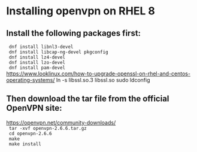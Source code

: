 # Installing openvpn on RHEL 8

## Install the following packages first:
` dnf install libnl3-devel`  
` dnf install libcap-ng-devel pkgconfig`   
` dnf install lz4-devel`  
` dnf install lzo-devel`  
` dnf install pam-devel`  
https://www.looklinux.com/how-to-upgrade-openssl-on-rhel-and-centos-operating-systems/
ln -s libssl.so.3 libssl.so
sudo ldconfig

## Then download the tar file from the official OpenVPN site:  
https://openvpn.net/community-downloads/  
` tar -xvf openvpn-2.6.6.tar.gz`  
` cd openvpn-2.6.6`  
` make`  
` make install`


